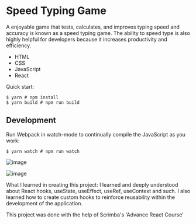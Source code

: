 # Speed Typing Game

A enjoyable game that tests, calculates, and improves typing speed and accuracy is known as a speed typing game. The ability to speed type is also highly helpful for developers because it increases productivity and efficiency.

* HTML
* CSS
* JavaScript
* React



Quick start:

```
$ yarn # npm install
$ yarn build # npm run build
````

## Development

Run Webpack in watch-mode to continually compile the JavaScript as you work:

```
$ yarn watch # npm run watch
```



![image](https://user-images.githubusercontent.com/91674419/199276548-5e186874-f51a-49b3-934b-984f89f09634.png)




![image](https://user-images.githubusercontent.com/91674419/199276731-9ac9d2e7-6bc4-4e88-99f4-61d39579f56f.png)


What I learned in creating this project:
  I learned and deeply understood about React hooks, useState, useEffect, useRef, useContext and such. I also learned how to create custom hooks to reinforce reusability within the development of the application. 

This project was done with the help of Scrimba's 'Advance React Course'
